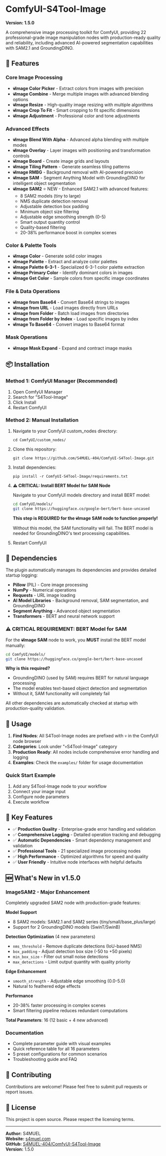 # ComfyUI-S4Tool-Image

**Version: 1.5.0**

A comprehensive image processing toolkit for ComfyUI, providing 22 professional-grade image manipulation nodes with production-ready quality and reliability, including advanced AI-powered segmentation capabilities with SAM2.1 and GroundingDINO.

## 🚀 Features

### Core Image Processing
- **💀Image Color Picker** - Extract colors from images with precision
- **💀Image Combine** - Merge multiple images with advanced blending options
- **💀Image Resize** - High-quality image resizing with multiple algorithms
- **💀Image Crop To Fit** - Smart cropping to fit specific dimensions
- **💀Image Adjustment** - Professional color and tone adjustments

### Advanced Effects
- **💀Image Blend With Alpha** - Advanced alpha blending with multiple modes
- **💀Image Overlay** - Layer images with positioning and transformation controls
- **💀Image Board** - Create image grids and layouts
- **💀Image Tiling Pattern** - Generate seamless tiling patterns
- **💀Image RMBG** - Background removal with AI-powered precision
- **💀Image SAM** - Segment Anything Model with GroundingDINO for intelligent object segmentation
- **💀Image SAM2** ⭐ NEW - Enhanced SAM2.1 with advanced features:
  - 8 SAM2 models (tiny to large)
  - NMS duplicate detection removal
  - Adjustable detection box padding
  - Minimum object size filtering
  - Adjustable edge smoothing strength (0-5)
  - Smart output quantity control
  - Quality-based filtering
  - 20-38% performance boost in complex scenes

### Color & Palette Tools
- **💀Image Color** - Generate solid color images
- **💀Image Palette** - Extract and analyze color palettes
- **💀Image Palette 6-3-1** - Specialized 6-3-1 color palette extraction
- **💀Image Primary Color** - Identify dominant colors in images
- **💀Image Get Color** - Sample colors from specific image coordinates

### File & Data Operations
- **💀Image from Base64** - Convert Base64 strings to images
- **💀Image from URL** - Load images directly from URLs
- **💀Image from Folder** - Batch load images from directories
- **💀Image from Folder by Index** - Load specific images by index
- **💀Image To Base64** - Convert images to Base64 format

### Mask Operations
- **💀Image Mask Expand** - Expand and contract image masks

## 📦 Installation

### Method 1: ComfyUI Manager (Recommended)
1. Open ComfyUI Manager
2. Search for "S4Tool-Image" 
3. Click Install
4. Restart ComfyUI

### Method 2: Manual Installation
1. Navigate to your ComfyUI custom_nodes directory:
   ```
   cd ComfyUI/custom_nodes/
   ```
2. Clone this repository:
   ```
   git clone https://github.com/S4MUEL-404/ComfyUI-S4Tool-Image.git
   ```
3. Install dependencies:
   ```
   pip install -r ComfyUI-S4Tool-Image/requirements.txt
   ```
4. **⚠️ CRITICAL: Install BERT Model for SAM Node**
   
   Navigate to your ComfyUI models directory and install BERT model:
   ```bash
   cd ComfyUI/models/
   git clone https://huggingface.co/google-bert/bert-base-uncased
   ```
   
   **This step is REQUIRED for the 💀Image SAM node to function properly!**
   
   Without this model, the SAM functionality will fail. The BERT model is needed for GroundingDINO's text processing capabilities.
   
5. Restart ComfyUI

## 🔧 Dependencies

The plugin automatically manages its dependencies and provides detailed startup logging:
- **Pillow** (PIL) - Core image processing
- **NumPy** - Numerical operations
- **Requests** - URL image loading
- **AI Model Libraries** - Background removal, SAM segmentation, and GroundingDINO
- **Segment Anything** - Advanced object segmentation
- **Transformers** - BERT and neural network support

### ⚠️ **CRITICAL REQUIREMENT: BERT Model for SAM**

For the **💀Image SAM** node to work, you **MUST** install the BERT model manually:

```bash
cd ComfyUI/models/
git clone https://huggingface.co/google-bert/bert-base-uncased
```

**Why is this required?**
- GroundingDINO (used by SAM) requires BERT for natural language processing
- The model enables text-based object detection and segmentation
- Without it, SAM functionality will completely fail

All other dependencies are automatically checked at startup with production-quality validation.

## 📖 Usage

1. **Find Nodes**: All S4Tool-Image nodes are prefixed with 💀 in the ComfyUI node browser
2. **Categories**: Look under "💀S4Tool-Image" category
3. **Production Ready**: All nodes include comprehensive error handling and logging
4. **Examples**: Check the `examples/` folder for usage documentation

### Quick Start Example
1. Add any S4Tool-Image node to your workflow
2. Connect your image input
3. Configure node parameters
4. Execute workflow

## 🎯 Key Features

- ✅ **Production Quality** - Enterprise-grade error handling and validation
- ✅ **Comprehensive Logging** - Detailed operation tracking and debugging
- ✅ **Automatic Dependencies** - Smart dependency management and validation
- ✅ **Professional Tools** - 21 specialized image processing nodes
- ✅ **High Performance** - Optimized algorithms for speed and quality
- ✅ **User Friendly** - Intuitive node interfaces with helpful defaults

## 🆕 What's New in v1.5.0

### ImageSAM2 - Major Enhancement
Completely upgraded SAM2 node with production-grade features:

**Model Support**
- 8 SAM2 models: SAM2.1 and SAM2 series (tiny/small/base_plus/large)
- Support for 2 GroundingDINO models (SwinT/SwinB)

**Detection Optimization** (4 new parameters)
- `nms_threshold` - Remove duplicate detections (IoU-based NMS)
- `box_padding` - Adjust detection box size (-50 to +50 pixels)
- `min_box_size` - Filter out small noise detections
- `max_detections` - Limit output quantity with quality priority

**Edge Enhancement**
- `smooth_strength` - Adjustable edge smoothing (0.0-5.0)
- Natural to feathered edge effects

**Performance**
- 20-38% faster processing in complex scenes
- Smart filtering pipeline reduces redundant computations

**Total Parameters**: 16 (12 basic + 4 new advanced)

### Documentation
- Complete parameter guide with visual examples
- Quick reference table for all 16 parameters
- 5 preset configurations for common scenarios
- Troubleshooting guide and FAQ

## 🤝 Contributing

Contributions are welcome! Please feel free to submit pull requests or report issues.

## 📜 License

This project is open source. Please respect the licensing terms.

---

**Author:** S4MUEL  
**Website:** [s4muel.com](https://s4muel.com)  
**GitHub:** [S4MUEL-404/ComfyUI-S4Tool-Image](https://github.com/S4MUEL-404/ComfyUI-S4Tool-Image)  
**Version:** 1.5.0

